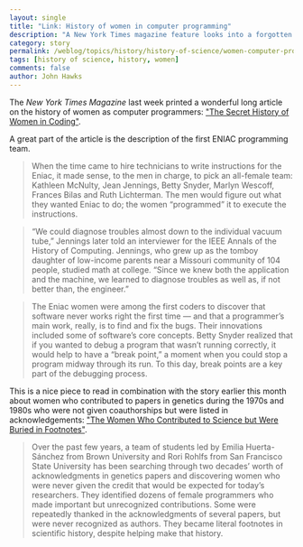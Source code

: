 ```yaml
---
layout: single
title: "Link: History of women in computer programming"
description: "A New York Times magazine feature looks into a forgotten history."
category: story
permalink: /weblog/topics/history/history-of-science/women-computer-programming-nytimes-2019.html
tags: [history of science, history, women]
comments: false
author: John Hawks
---
```


The <em>New York Times Magazine</em> last week printed a wonderful long article on the history of women as computer programmers: <a href="https://www.nytimes.com/2019/02/13/magazine/women-coding-computer-programming.html">"The Secret History of Women in Coding"</a>.

A great part of the article is the description of the first ENIAC programming team.

<blockquote>When the time came to hire technicians to write instructions for the Eniac, it made sense, to the men in charge, to pick an all-female team: Kathleen McNulty, Jean Jennings, Betty Snyder, Marlyn Wescoff, Frances Bilas and Ruth Lichterman. The men would figure out what they wanted Eniac to do; the women “programmed” it to execute the instructions.</blockquote>

<blockquote>“We could diagnose troubles almost down to the individual vacuum tube,” Jennings later told an interviewer for the IEEE Annals of the History of Computing. Jennings, who grew up as the tomboy daughter of low-income parents near a Missouri community of 104 people, studied math at college. “Since we knew both the application and the machine, we learned to diagnose troubles as well as, if not better than, the engineer.”</blockquote>

<blockquote>The Eniac women were among the first coders to discover that software never works right the first time — and that a programmer’s main work, really, is to find and fix the bugs. Their innovations included some of software’s core concepts. Betty Snyder realized that if you wanted to debug a program that wasn’t running correctly, it would help to have a “break point,” a moment when you could stop a program midway through its run. To this day, break points are a key part of the debugging process.</blockquote>

This is a nice piece to read in combination with the story earlier this month about women who contributed to papers in genetics during the 1970s and 1980s who were not given coauthorships but were listed in acknowledgements: <a href="https://www.theatlantic.com/science/archive/2019/02/womens-history-in-science-hidden-footnotes/582472/">"The Women Who Contributed to Science but Were Buried in Footnotes"</a>.

<blockquote>Over the past few years, a team of students led by Emilia Huerta-Sánchez from Brown University and Rori Rohlfs from San Francisco State University has been searching through two decades’ worth of acknowledgments in genetics papers and discovering women who were never given the credit that would be expected for today’s researchers. They identified dozens of female programmers who made important but unrecognized contributions. Some were repeatedly thanked in the acknowledgments of several papers, but were never recognized as authors. They became literal footnotes in scientific history, despite helping make that history.</blockquote>

